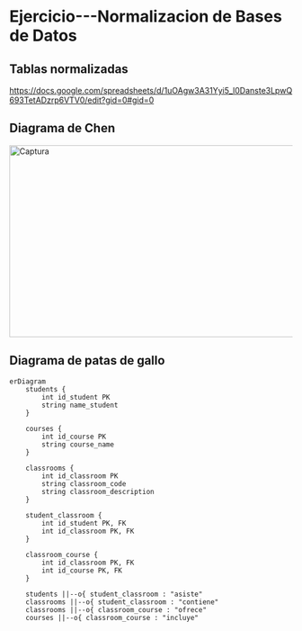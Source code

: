 # Ejercicio---Normalizacion de Bases de Datos

## Tablas normalizadas

https://docs.google.com/spreadsheets/d/1uOAgw3A31Yyi5_l0Danste3LpwQ693TetADzrp6VTV0/edit?gid=0#gid=0

## Diagrama de Chen

<img width="552" height="341" alt="Captura" src="https://github.com/user-attachments/assets/3a983c9c-4e29-4f21-9af7-45200903f262" />

## Diagrama de patas de gallo

```mermaid
erDiagram
    students {
        int id_student PK
        string name_student
    }

    courses {
        int id_course PK
        string course_name
    }

    classrooms {
        int id_classroom PK
        string classroom_code
        string classroom_description
    }

    student_classroom {
        int id_student PK, FK
        int id_classroom PK, FK
    }

    classroom_course {
        int id_classroom PK, FK
        int id_course PK, FK
    }

    students ||--o{ student_classroom : "asiste"
    classrooms ||--o{ student_classroom : "contiene"
    classrooms ||--o{ classroom_course : "ofrece"
    courses ||--o{ classroom_course : "incluye"

```
